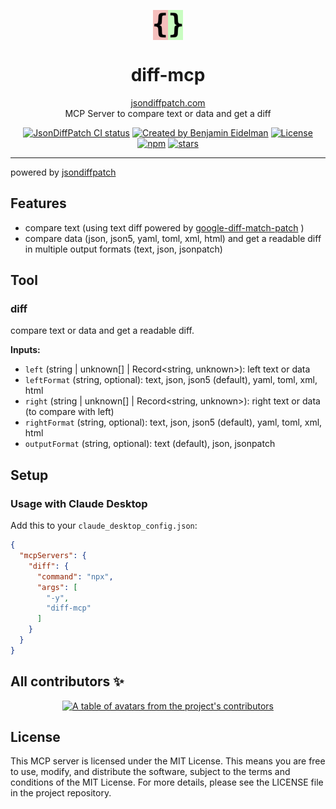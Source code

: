<p align="center">
  <img src="../../demos/html-demo/logo.svg" width="48px" align="center" alt="jsondiffpatch logo" />
  <h1 align="center">diff-mcp</h1>
  <p align="center">
    <a href="https://jsondiffpatch.com">jsondiffpatch.com</a>
    <br/>
    MCP Server to compare text or data and get a diff
  </p>
</p>

<!--- badges -->
<p align="center">
  <a href="https://github.com/benjamine/jsondiffpatch/actions?query=branch%3Amaster"><img src="https://github.com/benjamine/jsondiffpatch/actions/workflows/CI.yml/badge.svg?event=push&branch=master" alt="JsonDiffPatch CI status" /></a>
  <a href="https://twitter.com/beneidel" rel="nofollow"><img src="https://img.shields.io/badge/created%20by-@beneidel-BACABA.svg" alt="Created by Benjamin Eidelman"></a>
  <a href="https://opensource.org/licenses/MIT" rel="nofollow"><img src="https://img.shields.io/github/license/benjamine/jsondiffpatch" alt="License"></a>
  <a href="https://www.npmjs.com/package/jsondiffpatch" rel="nofollow"><img src="https://img.shields.io/npm/dw/jsondiffpatch.svg" alt="npm"></a>
  <a href="https://github.com/benjamine/jsondiffpatch" rel="nofollow"><img src="https://img.shields.io/github/stars/benjamine/jsondiffpatch" alt="stars"></a>
</p>

---

powered by [jsondiffpatch](https://github.com/benjamine/jsondiffpatch)

## Features

- compare text (using text diff powered by [google-diff-match-patch](http://code.google.com/p/google-diff-match-patch/) )
- compare data (json, json5, yaml, toml, xml, html) and get a readable diff in multiple output formats (text, json, jsonpatch)

## Tool

### diff

compare text or data and get a readable diff.

**Inputs:**
- `left` (string | unknown[] | Record<string, unknown>): left text or data
- `leftFormat` (string, optional): text, json, json5 (default), yaml, toml, xml, html
- `right` (string | unknown[] | Record<string, unknown>): right text or data (to compare with left)
- `rightFormat` (string, optional): text, json, json5 (default), yaml, toml, xml, html
- `outputFormat` (string, optional): text (default), json, jsonpatch

## Setup

### Usage with Claude Desktop

Add this to your `claude_desktop_config.json`:

``` json
{
  "mcpServers": {
    "diff": {
      "command": "npx",
      "args": [
        "-y",
        "diff-mcp"
      ]
    }
  }
}
```

## All contributors ✨

<a href="https://github.com/benjamine/jsondiffpatch/graphs/contributors">
  <p align="center">
    <img width="720" src="https://contrib.rocks/image?repo=benjamine/jsondiffpatch" alt="A table of avatars from the project's contributors" />
  </p>
</a>

## License

This MCP server is licensed under the MIT License.
This means you are free to use, modify, and distribute the software, subject to the terms and conditions of the MIT License. For more details, please see the LICENSE file in the project repository.
